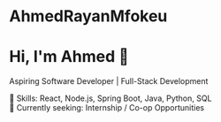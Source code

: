 # AhmedRayanMfokeu
# Hi, I'm Ahmed 👋

Aspiring Software Developer | Full-Stack Development

🔹 Skills: React, Node.js, Spring Boot, Java, Python, SQL  
🔹 Currently seeking: Internship / Co-op Opportunities  
